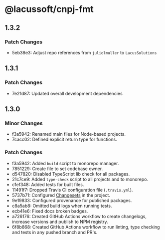 # @lacussoft/cnpj-fmt

## 1.3.2

### Patch Changes

- 5eb38e3: Adjust repo references from `juliolmuller` to `LacusSolutions`

## 1.3.1

### Patch Changes

- 7e21d87: Updated overall development dependencies

## 1.3.0

### Minor Changes

- f3a5942: Renamed main files for Node-based projects.
- 7cacc02: Defined explicit return type for functions.

### Patch Changes

- f3a5942: Added `build` script to monorepo manager.
- 7851229: Create file to set codebase owner.
- d547820: Disabled TypeScript lib check for all packages.
- 21c7ce9: Added `type-check` script to all projects and to monorepo.
- c1ef348: Added tests for built files.
- 11491f7: Dropped Travis CI configuration file (`.travis.yml`).
- 5737b71: Configured [Changesets](https://github.com/changesets/changesets) in the project.
- 9e19833: Configured provenance for published packages.
- c8a5ab8: Omitted build logs when running tests.
- ecb41e6: Fixed docs broken badges.
- a726176: Created GitHub Actions workflow to create changelogs, increase versions and publish to NPM registry.
- 6f8b868: Created GitHub Actions workflow to run linting, type checking and tests in any pushed branch and PR's.
